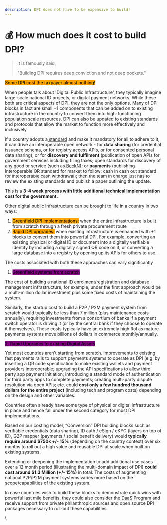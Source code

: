 ```yaml
---
description: DPI does not have to be expensive to build!
---
```


# 💰 How much does it cost to build DPI?

> It is famously said,
>
> "Building DPI requires deep conviction and not deep pockets."

<mark style="background-color:orange;">Some DPI cost the taxpayer almost nothing!</mark>

When people talk about 'Digital Public Infrastructure', they typically imagine large-scale national ID projects, or digital payment networks. While these both are critical aspects of DPI, they are not the only options. Many of DPI blocks in fact are small +1 components that can be added on to existing infrastructure in the country to convert them into high-functioning population scale resources. DPI can also be updated to existing standards and protocols that allow the market to function more effectively and inclusively.

If a country adopts  a[ standard](https://docs.cdpi.dev/references/home) and make it mandatory for all to adhere to it, it can  drive an interoperable open network - for **data sharing** (for credential issuance schema, or for registry access APIs, or for consented personal data sharing); or for **discovery and fulfilment** (publication of open APIs for government services including filing taxes; open standards for discovery of any good or service (such as[ BeckN](https://becknprotocol.io/)); or **payments** (publishing interoperable QR standard for market to follow; cash in cash out standard for interoperable cash withdrawal); then the team in charge just has to review the existing standards and publish a paper outlining the update.

This is a **3-4 week process with little additional technical implementation cost for the government.**&#x20;

Other digital public Infrastructure can be brought to life in a country in two ways:

1. <mark style="background-color:orange;">Greenfield DPI implementations:</mark> when the entire infrastructure is built from scratch through a fresh private procurement route
2. <mark style="background-color:orange;">Rapid DPI upgrades:</mark> when existing infrastructure is enhanced with +1 blocks to convert them into powerful DPI. For example, converting an existing physical or digital ID or document into a digitally verifiable identity by including a digitally signed QR code on it, or converting a large database into a registry by opening up its APIs for others to use.

The costs associated with both these approaches can vary significantly

1. <mark style="background-color:purple;">Greenfield systems from scratch</mark>

The cost of building a national ID enrolment/registration and database management infrastructure, for example, under the first approach would be a multi-million dollar investment plus some fixed costs of maintaining the system.

Similarly, the startup cost to build a P2P / P2M payment system from scratch would typically be less than 7 million (plus maintenance costs annually), requiring investments from a consortium of banks if a payment switch operator is driving it (or by the central bank if they choose to operate it themselves). These costs typically have an extremely high RoI as mature payments systems move billions of dollars in commerce monthly/annually.

<mark style="background-color:purple;">2.  Rapid Upgrades to existing Digital Assets</mark>

Yet most countries aren’t starting from scratch. Improvements to existing fast payments rails to support payments systems to operate as DPI (e.g. by inserting a QR code specification to make existing wallets and payment providers interoperable; upgrading the API specifications to allow third party app payment initiation; introducing a standard mode of authentication for third party apps to complete payments; creating multi-party dispute resolution via open APIs; etc. could **cost only a few hundred thousand dollars for the entire project** (including tech and program costs) depending on the design and other variables.

Countries often already have some type of physical or digital infrastructure in place and hence fall under the second category for most DPI implementations.

Based on our costing model, “Conversion” DPI building blocks such as verifiable credentials (data sharing), ID auth / eSign / eKYC (layers on top of ID), G2P mapper (payments / social benefit delivery) would **typically require around $750k +/- 15%** (depending on the country context) over six months to roll out a high value and reusable DPI at scale when built on existing systems.

Extending or deepening the implementation to add additional use cases over a 12 month period (illustrating the multi-domain impact of DPI) **could cost around $1.3 Million (+/- 15%)** in total. The costs of augmenting national P2P/P2M payment systems varies more based on the scope/capabilities of the existing system.

In case countries wish to build these blocks to demonstrate quick wins with powerful last mile benefits, they could also consider the[ DaaS Program](https://docs.cdpi.dev/initiatives/dpi-as-a-packaged-solution-daas) and receive support from private philanthropic sources and open source DPI packages necessary to roll-out these capabilities.&#x20;

\
